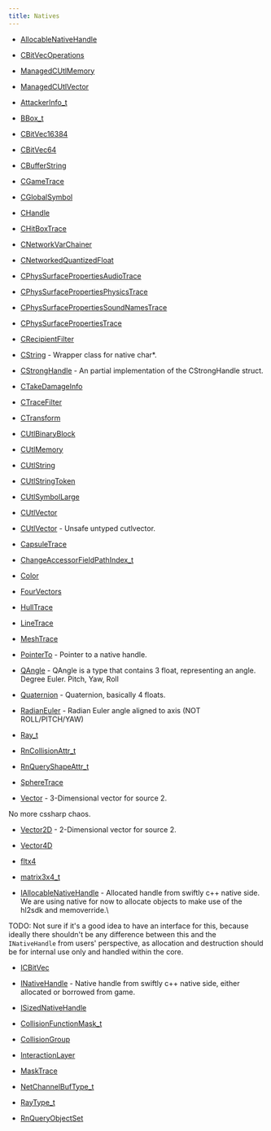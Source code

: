 ```yaml
---
title: Natives
---
```


- [AllocableNativeHandle](/docs/api/shared/natives/allocablenativehandle)
- [CBitVecOperations](/docs/api/shared/natives/cbitvecoperations)
- [ManagedCUtlMemory<T>](/docs/api/shared/natives/managedcutlmemory-1)
- [ManagedCUtlVector<T>](/docs/api/shared/natives/managedcutlvector-1)

- [AttackerInfo_t](/docs/api/shared/natives/attackerinfo_t)
- [BBox_t](/docs/api/shared/natives/bbox_t)
- [CBitVec16384](/docs/api/shared/natives/cbitvec16384)
- [CBitVec64](/docs/api/shared/natives/cbitvec64)
- [CBufferString](/docs/api/shared/natives/cbufferstring)
- [CGameTrace](/docs/api/shared/natives/cgametrace)
- [CGlobalSymbol](/docs/api/shared/natives/cglobalsymbol)
- [CHandle<T>](/docs/api/shared/natives/chandle-1)
- [CHitBoxTrace](/docs/api/shared/natives/chitboxtrace)
- [CNetworkVarChainer](/docs/api/shared/natives/cnetworkvarchainer)
- [CNetworkedQuantizedFloat](/docs/api/shared/natives/cnetworkedquantizedfloat)
- [CPhysSurfacePropertiesAudioTrace](/docs/api/shared/natives/cphyssurfacepropertiesaudiotrace)
- [CPhysSurfacePropertiesPhysicsTrace](/docs/api/shared/natives/cphyssurfacepropertiesphysicstrace)
- [CPhysSurfacePropertiesSoundNamesTrace](/docs/api/shared/natives/cphyssurfacepropertiessoundnamestrace)
- [CPhysSurfacePropertiesTrace](/docs/api/shared/natives/cphyssurfacepropertiestrace)
- [CRecipientFilter](/docs/api/shared/natives/crecipientfilter)
- [CString](/docs/api/shared/natives/cstring) - Wrapper class for native char*.
- [CStrongHandle<T>](/docs/api/shared/natives/cstronghandle-1) - An partial implementation of the CStrongHandle struct.
- [CTakeDamageInfo](/docs/api/shared/natives/ctakedamageinfo)
- [CTraceFilter](/docs/api/shared/natives/ctracefilter)
- [CTransform](/docs/api/shared/natives/ctransform)
- [CUtlBinaryBlock](/docs/api/shared/natives/cutlbinaryblock)
- [CUtlMemory<T>](/docs/api/shared/natives/cutlmemory-1)
- [CUtlString](/docs/api/shared/natives/cutlstring)
- [CUtlStringToken](/docs/api/shared/natives/cutlstringtoken)
- [CUtlSymbolLarge](/docs/api/shared/natives/cutlsymbollarge)
- [CUtlVector<T>](/docs/api/shared/natives/cutlvector-1)
- [CUtlVector](/docs/api/shared/natives/cutlvector) - Unsafe untyped cutlvector.
- [CapsuleTrace](/docs/api/shared/natives/capsuletrace)
- [ChangeAccessorFieldPathIndex_t](/docs/api/shared/natives/changeaccessorfieldpathindex_t)
- [Color](/docs/api/shared/natives/color)
- [FourVectors](/docs/api/shared/natives/fourvectors)
- [HullTrace](/docs/api/shared/natives/hulltrace)
- [LineTrace](/docs/api/shared/natives/linetrace)
- [MeshTrace](/docs/api/shared/natives/meshtrace)
- [PointerTo<T>](/docs/api/shared/natives/pointerto-1) - Pointer to a native handle.
- [QAngle](/docs/api/shared/natives/qangle) - QAngle is a type that contains 3 float, representing an angle.
Degree Euler. Pitch, Yaw, Roll
- [Quaternion](/docs/api/shared/natives/quaternion) - Quaternion, basically 4 floats.
- [RadianEuler](/docs/api/shared/natives/radianeuler) - Radian Euler angle aligned to axis (NOT ROLL/PITCH/YAW)
- [Ray_t](/docs/api/shared/natives/ray_t)
- [RnCollisionAttr_t](/docs/api/shared/natives/rncollisionattr_t)
- [RnQueryShapeAttr_t](/docs/api/shared/natives/rnqueryshapeattr_t)
- [SphereTrace](/docs/api/shared/natives/spheretrace)
- [Vector](/docs/api/shared/natives/vector) - 3-Dimensional vector for source 2.

No more cssharp chaos.
- [Vector2D](/docs/api/shared/natives/vector2d) - 2-Dimensional vector for source 2.
- [Vector4D](/docs/api/shared/natives/vector4d)
- [fltx4](/docs/api/shared/natives/fltx4)
- [matrix3x4_t](/docs/api/shared/natives/matrix3x4_t)

- [IAllocableNativeHandle](/docs/api/shared/natives/iallocablenativehandle) - Allocated handle from swiftly c++ native side.
We are using native for now to allocate objects to make use of the hl2sdk and memoverride.\

TODO: Not sure if it's a good idea to have an interface for this, because ideally there shouldn't be any difference 
between this and the `INativeHandle` from users' perspective, as allocation and destruction should be for internal use only 
and handled within the core.
- [ICBitVec](/docs/api/shared/natives/icbitvec)
- [INativeHandle](/docs/api/shared/natives/inativehandle) - Native handle from swiftly c++ native side, either allocated or borrowed from game.
- [ISizedNativeHandle](/docs/api/shared/natives/isizednativehandle)

- [CollisionFunctionMask_t](/docs/api/shared/natives/collisionfunctionmask_t)
- [CollisionGroup](/docs/api/shared/natives/collisiongroup)
- [InteractionLayer](/docs/api/shared/natives/interactionlayer)
- [MaskTrace](/docs/api/shared/natives/masktrace)
- [NetChannelBufType_t](/docs/api/shared/natives/netchannelbuftype_t)
- [RayType_t](/docs/api/shared/natives/raytype_t)
- [RnQueryObjectSet](/docs/api/shared/natives/rnqueryobjectset)

